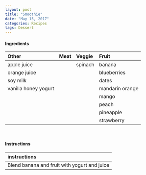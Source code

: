 ```yaml
---
layout: post
title: "Smoothie"
date: "May 15, 2017"
categories: Recipes
tags: Dessert
---
```









#### Ingredients

<table class = "presenttab">
 <thead>
  <tr>
   <th style="text-align:left;"> Other </th>
   <th style="text-align:left;"> Meat </th>
   <th style="text-align:left;"> Veggie </th>
   <th style="text-align:left;"> Fruit </th>
  </tr>
 </thead>
<tbody>
  <tr>
   <td style="text-align:left;"> apple juice </td>
   <td style="text-align:left;">  </td>
   <td style="text-align:left;"> spinach </td>
   <td style="text-align:left;"> banana </td>
  </tr>
  <tr>
   <td style="text-align:left;"> orange juice </td>
   <td style="text-align:left;">  </td>
   <td style="text-align:left;">  </td>
   <td style="text-align:left;"> blueberries </td>
  </tr>
  <tr>
   <td style="text-align:left;"> soy milk </td>
   <td style="text-align:left;">  </td>
   <td style="text-align:left;">  </td>
   <td style="text-align:left;"> dates </td>
  </tr>
  <tr>
   <td style="text-align:left;"> vanilla honey yogurt </td>
   <td style="text-align:left;">  </td>
   <td style="text-align:left;">  </td>
   <td style="text-align:left;"> mandarin orange </td>
  </tr>
  <tr>
   <td style="text-align:left;">  </td>
   <td style="text-align:left;">  </td>
   <td style="text-align:left;">  </td>
   <td style="text-align:left;"> mango </td>
  </tr>
  <tr>
   <td style="text-align:left;">  </td>
   <td style="text-align:left;">  </td>
   <td style="text-align:left;">  </td>
   <td style="text-align:left;"> peach </td>
  </tr>
  <tr>
   <td style="text-align:left;">  </td>
   <td style="text-align:left;">  </td>
   <td style="text-align:left;">  </td>
   <td style="text-align:left;"> pineapple </td>
  </tr>
  <tr>
   <td style="text-align:left;">  </td>
   <td style="text-align:left;">  </td>
   <td style="text-align:left;">  </td>
   <td style="text-align:left;"> strawberry </td>
  </tr>
</tbody>
</table>

<br>

#### Instructions

<table class = "presenttabnoh">
 <thead>
  <tr>
   <th style="text-align:left;"> instructions </th>
  </tr>
 </thead>
<tbody>
  <tr>
   <td style="text-align:left;"> Blend banana and fruit with yogurt and juice </td>
  </tr>
</tbody>
</table>

